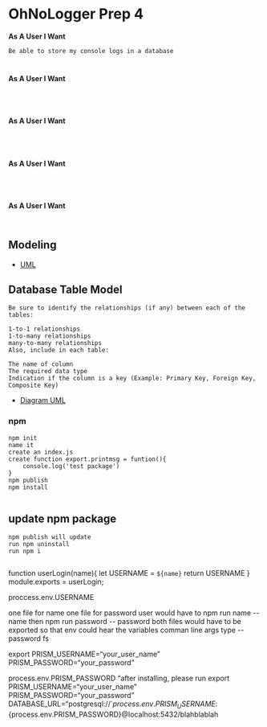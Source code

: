 # OhNoLogger Prep 4

**As A User I Want**
```
Be able to store my console logs in a database
```
#
**As A User I Want**
```


```
#
**As A User I Want**
```


```
#
**As A User I Want**
```


```
#
**As A User I Want**
```


```

## Modeling

- [UML](./assets/phaseuml.md)

## Database Table Model
```
Be sure to identify the relationships (if any) between each of the tables:

1-to-1 relationships
1-to-many relationships
many-to-many relationships
Also, include in each table:

The name of column
The required data type
Indication if the column is a key (Example: Primary Key, Foreign Key, Composite Key)
```
- [Diagram UML](./assets/databaseuml.md) 


### npm
```
npm init
name it
create an index.js
create function export.printmsg = funtion(){
    console.log('test package')
}
npm publish
npm install 


```
## update npm package
```
npm publish will update
run npm uninstall 
run npm i 


```

function userLogin(name){
  let  USERNAME = `${name}`
    return USERNAME
}
module.exports = userLogin;

proccess.env.USERNAME

one file for name
one file for password
user would have to npm run name -- name
then npm run password -- password
both files would have to be exported so that env could hear the variables
comman line args type -- password 
fs

export PRISM_USERNAME=“your_user_name” PRISM_PASSWORD=“your_password”


process.env.PRISM_PASSWORD
“after installing, please run export PRISM_USERNAME=“your_user_name” PRISM_PASSWORD=“your_password”\
DATABASE_URL=“postgresql://`${process.env.PRISM_USERNAME}:${process.env.PRISM_PASSWORD}@localhost:5432/blahblablah